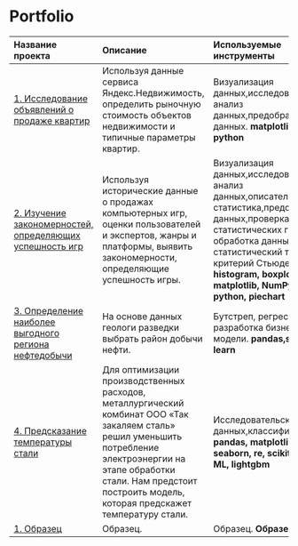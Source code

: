 # Portfolio
| Название проекта | Описание | Используемые инструменты | 
| :---------------------- | :---------------------- | :---------------------- |
| [1. Исследование объявлений о продаже квартир](research_of_apartment_sale_ads) | Используя данные сервиса Яндекс.Недвижимость, определить рыночную стоимость объектов недвижимости и типичные параметры квартир. |Визуализация данных,исследовательский анализ данных,предобработка данных. **matplotlib, pandas, python**|
| [2. Изучение закономерностей, определяющих успешность игр](patterns_of_a_successful_game) | Используя исторические данные о продажах компьютерных игр, оценки пользователей и экспертов, жанры и платформы, выявить закономерности, определяющие успешность игры. |Визуализация данных,исследовательский анализ данных,описательная статистика,предобработка данных,проверка статистических гипотез, обработка данных, статистический тест, критерий Стьюдента. **histogram, boxplot, matplotlib, NumPy, pandas, python, piechart**|
| [3. Определение наиболее выгодного региона нефтедобычи](choosing_the_location_for_the_well) | На основе данных геологи разведки выбрать район добычи нефти. |Бутстреп, регрессия, разработка бизнес-модели. **pandas,scikit-learn**|
| [4. Предсказание температуры стали](predicting_the_temperature_of_steel) | Для оптимизации производственных расходов, металлургический комбинат ООО «Так закаляем сталь» решил уменьшить потребление электроэнергии на этапе обработки стали. Нам предстоит построить модель, которая предскажет температуру стали.|Исследовательский анализ данных,классификация. **pandas, matplotlib, numpy, seaborn, re, scikit-learn, ML, lightgbm**|
| [1. Образец](choosing_the_location_for_the_well) | Образец. |Образец. **Образец**|
